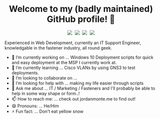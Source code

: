 <h1 align="center"> Welcome to my (badly maintained) GitHub profile! 👋 </h1>

<p align="center">
   <kbd>
  <a href="https://twitter.com/Jordan_Monte51"><img src="https://img.shields.io/badge/-@Jordan__Monte51-00acee?style=flat&logo=Twitter&logoColor=white" /></a>
  <a href="https://github.com/JordMonte512"><img src="https://img.shields.io/badge/-JordMonte512-3a3a3a?style=flat&logo=GitHub&logoColor=white" /></a>
  <a href="https://www.reddit.com/user/JordMonte12"><img src="https://img.shields.io/badge/-JordMonte512-ff4500?style=flat&logo=reddit&logoColor=white" /></a>
  <a href="https://www.linkedin.com/in/jordanmonte"><img src="https://img.shields.io/badge/-Jordan_Monte-0072b1?style=flat&logo=Linkedin&logoColor=white" /></a>
  </kbd>
</p>

Experienced in Web Development, currently an IT Support Engineer, knowledgable in the fastener industry, all round geek.

- 🔭 I’m currently working on ... Windows 10 Deployment scripts for quick and easy deployment at the MSP I currently work at.
- 🌱 I’m currently learning ... Cisco VLANs by using GNS3 to test deployments.
- 👯 I’m looking to collaborate on ...
- 🤔 I’m looking for help with ... making my life easier through scripts
- 💬 Ask me about ... IT / Marketing / Fasteners and I'll probably be able to help in some way shape or form..!
- 📫 How to reach me: ... check out jordanmonte.me to find out!
- 😄 Pronouns: ... He/Him
- ⚡ Fun fact: ... Don't eat yellow snow

</p>
